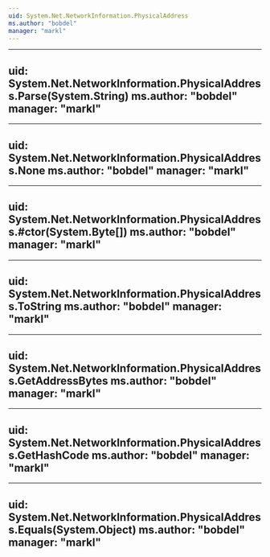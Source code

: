 ```yaml
---
uid: System.Net.NetworkInformation.PhysicalAddress
ms.author: "bobdel"
manager: "markl"
---
```


---
uid: System.Net.NetworkInformation.PhysicalAddress.Parse(System.String)
ms.author: "bobdel"
manager: "markl"
---

---
uid: System.Net.NetworkInformation.PhysicalAddress.None
ms.author: "bobdel"
manager: "markl"
---

---
uid: System.Net.NetworkInformation.PhysicalAddress.#ctor(System.Byte[])
ms.author: "bobdel"
manager: "markl"
---

---
uid: System.Net.NetworkInformation.PhysicalAddress.ToString
ms.author: "bobdel"
manager: "markl"
---

---
uid: System.Net.NetworkInformation.PhysicalAddress.GetAddressBytes
ms.author: "bobdel"
manager: "markl"
---

---
uid: System.Net.NetworkInformation.PhysicalAddress.GetHashCode
ms.author: "bobdel"
manager: "markl"
---

---
uid: System.Net.NetworkInformation.PhysicalAddress.Equals(System.Object)
ms.author: "bobdel"
manager: "markl"
---
